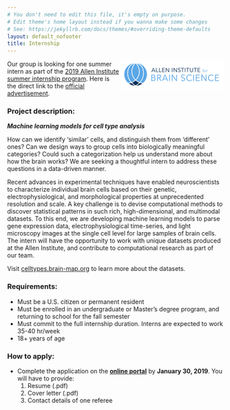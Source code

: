 ```yaml
---
# You don't need to edit this file, it's empty on purpose.
# Edit theme's home layout instead if you wanna make some changes
# See: https://jekyllrb.com/docs/themes/#overriding-theme-defaults
layout: default_nofooter
title: Internship
---
```


<img align='right' src="./assets/AIBS.png">

Our group is looking for one summer intern as part of the [2019 Allen Institute summer internship program](https://alleninstitute.org/careers/internships/). Here is the direct link to the [official advertisement](https://alleninstitute.hrmdirect.com/employment/job-opening.php?req=937507).

### Project description:

_**Machine learning models for cell type analysis**_

How can we identify ‘similar’ cells, and distinguish them from ‘different’ ones? Can we design ways to group cells into biologically meaningful categories? Could such a categorization help us understand more about how the brain works? We are seeking a thoughtful intern to address these questions in a data-driven manner.

Recent advances in experimental techniques have enabled neuroscientists to characterize individual brain cells based on their genetic, electrophysiological, and morphological properties at unprecedented resolution and scale. A key challenge is to devise computational methods to discover statistical patterns in such rich, high-dimensional, and multimodal datasets. To this end, we are developing machine learning models to parse gene expression data, electrophysiological time-series, and light microscopy images at the single cell level for large samples of brain cells. The intern will have the opportunity to work with unique datasets produced at the Allen Institute, and contribute to computational research as part of our team.

Visit [celltypes.brain-map.org](http://celltypes.brain-map.org) to learn more about the datasets.

### Requirements:
 - Must be a U.S. citizen or permanent resident
 - Must be enrolled in an undergraduate or Master’s degree program, and returning to school for the fall semester
 - Must commit to the full internship duration. Interns are expected to work 35-40 hr/week
 - 18+ years of age

### How to apply:
 - Complete the application on the [**online portal**](https://alleninstitute.hrmdirect.com/employment/job-opening.php?req=937507) by **January 30, 2019**. You will have to provide:
    1. Resume (.pdf)
    2. Cover letter (.pdf)
    3. Contact details of one referee

